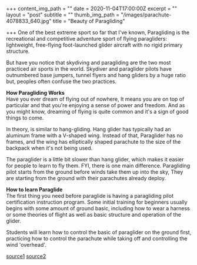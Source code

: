 +++
content_img_path = ""
date = 2020-11-04T17:00:00Z
excerpt = ""
layout = "post"
subtitle = ""
thumb_img_path = "/images/parachute-4078833_640.jpg"
title = "Beauty of Paragliding"

+++
One of the best extreme sport so far that I've known, Paragliding is the recreational and competitive adventure sport of flying paragliders: lightweight, free-flying foot-launched glider aircraft with no rigid primary structure.

But have you notice that skydiving and paragliding are the two most practiced air sports in the world. Skydiver and paraglider pilots have outnumbered base jumpers, tunnel flyers and hang gliders by a huge ratio but, peoples often confuse the two practices.

**How Paragliding Works**  
Have you ever dream of flying out of nowhere, It means you are on top of particular and that you're enjoying a sense of power and freedom. And as you might know, dreaming of flying is quite common and it's a sign of good things to come.

In theory, is similar to hang-gliding. Hang glider has typically had an aluminum frame with a V-shaped wing. Instead of that, Paraglider has no frames, and the wing has elliptically shaped parachute to the size of the backpack when it's not being used.

The paraglider is a little bit slower than hang glider, which makes it easier for people to learn to fly them. FYI, there is one main difference. Paragliding pilot starts from the ground before winds take them up into the sky, They are starting from the ground with their parachutes already deploy.

**How to learn Paraglide**  
The first thing you need before paraglide is having a paragliding pilot certification instruction program. Some initial training for beginners usually begins with some amount of ground basic, including how to wear a harness or some theories of flight as well as basic structure and operation of the glider.

Students will learn how to control the basic of paraglider on the ground first, practicing how to control the parachute while taking off and controlling the wind 'overhead'.

[source1](https://adventure.howstuffworks.com/paragliding1.htm "source1") [source2](https://en.wikipedia.org/wiki/Paragliding "paragliding wiki")